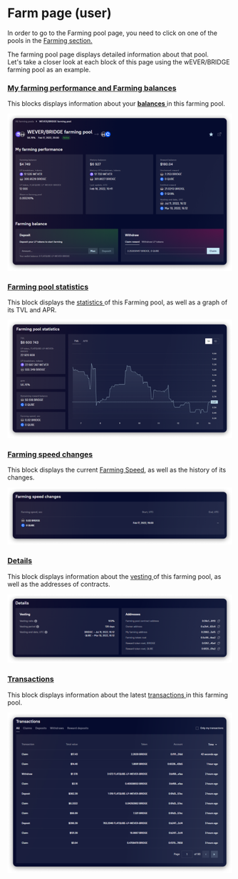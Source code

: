 # Farm page (user)

In order to go to the Farming pool page, you need to click on one of the pools in the [Farming section.](../../)

The farming pool page displays detailed information about that pool.\
Let's take a closer look at each block of this page using the wEVER/BRIDGE farming pool as an example.

### [My farming performance and Farming balances](farming-perfomance-and-balances.md)

This blocks displays information about your [**balances** ](farming-perfomance-and-balances.md)in this farming pool.

![](<../../../../.gitbook/assets/image (51).png>)

### [Farming pool statistics](statistics.md)

This block displays the [statistics ](statistics.md)of this Farming pool, as well as a graph of its TVL and APR.

![](<../../../../.gitbook/assets/image (175).png>)

### [Farming speed changes](../../concepts/farming-speed.md)

This block displays the current [Farming Speed](../../concepts/farming-speed.md), as well as the history of its changes.

![](<../../../../.gitbook/assets/image (76).png>)

### [Details](farm-information.md)

This block displays information about the [vesting ](../../concepts/vesting.md)of this farming pool, as well as the addresses of contracts.

![](<../../../../.gitbook/assets/image (3) (1).png>)

### [Transactions](transactions.md)

This block displays information about the latest [transactions ](transactions.md)in this farming pool.

![](<../../../../.gitbook/assets/image (137).png>)
